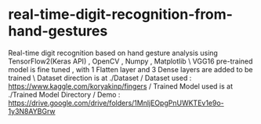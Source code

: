 # real-time-digit-recognition-from-hand-gestures
Real-time digit recognition based on hand gesture analysis using TensorFlow2(Keras API) , OpenCV , Numpy , Matplotlib \ 
VGG16 pre-trained model is fine tuned , with 1 Flatten layer and 3 Dense layers are added to be trained \ 
Dataset direction is at ./Dataset /
Dataset used : https://www.kaggle.com/koryakinp/fingers /
Trained Model used is at ./Trained Model Directory /
Demo : https://drive.google.com/drive/folders/1MnljEOpgPnUWKTEv1e9o-1y3N8AYBGrw
